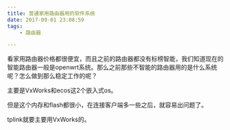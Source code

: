 ```yaml
---
title: 普通家用路由器用的软件系统
date: 2017-09-01 23:08:59
tags:
	- 路由器

---
```




看家用路由器价格都很便宜，而且之前的路由器都没有标榜智能，我们知道现在的智能路由器一般是openwrt系统。那么之前那些不智能的路由器用的是什么系统呢？怎么做到那么稳定工作的呢？

主要是VxWorks和ecos这2个嵌入式os。

但是这个内存和flash都很小，在连接客户端多一些之后，就容易出问题了。

tplink就要主要用VxWorks的。

